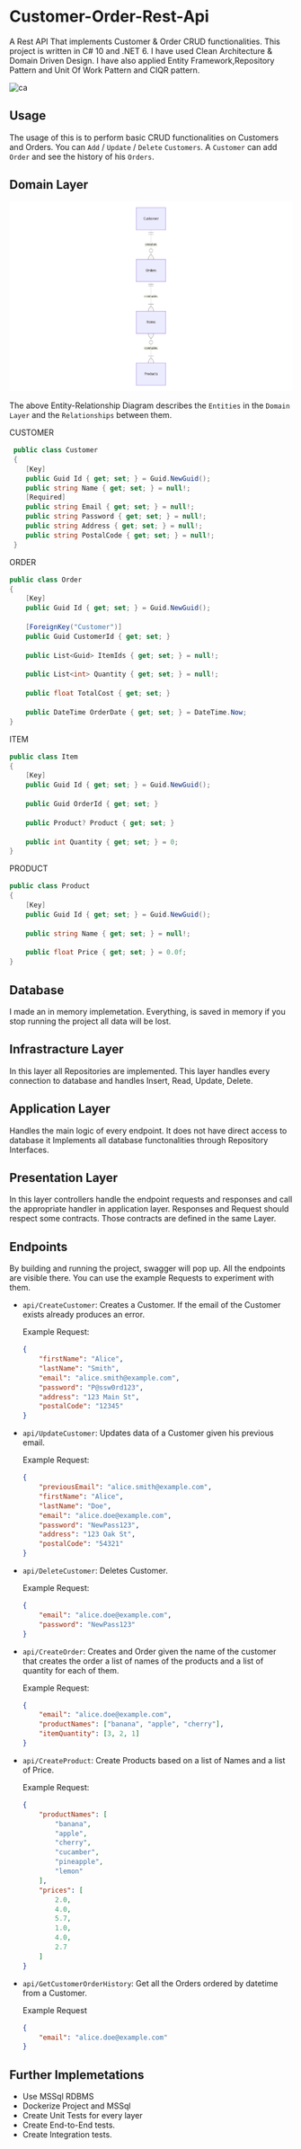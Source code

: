 # Customer-Order-Rest-Api

A Rest API That implements Customer & Order CRUD functionalities. This project is written in C# 10 and .NET 6. I have used Clean Architecture & Domain Driven Design. I have also applied Entity Framework,Repository Pattern and Unit Of Work Pattern and CIQR pattern.

![ca](CleanArchitecture.png)

## Usage
The usage of this is to perform basic CRUD functionalities on Customers and Orders. You can ```Add``` / ```Update``` / ```Delete``` ```Customers```. A ```Customer``` can add ```Order``` and see the history of his ```Orders```.

## Domain Layer
![schema](schema.png)

The above Entity-Relationship Diagram describes the ```Entities``` in the ```Domain Layer``` and the ```Relationships``` between them.

CUSTOMER 
```C#
 public class Customer
 {
    [Key]
    public Guid Id { get; set; } = Guid.NewGuid();
    public string Name { get; set; } = null!;
    [Required]
    public string Email { get; set; } = null!;
    public string Password { get; set; } = null!;
    public string Address { get; set; } = null!;
    public string PostalCode { get; set; } = null!;
 }
```
ORDER
```C#
public class Order
{ 
    [Key]
    public Guid Id { get; set; } = Guid.NewGuid();

    [ForeignKey("Customer")]
    public Guid CustomerId { get; set; }

    public List<Guid> ItemIds { get; set; } = null!;

    public List<int> Quantity { get; set; } = null!;

    public float TotalCost { get; set; }

    public DateTime OrderDate { get; set; } = DateTime.Now;
}
```
ITEM
```C#
public class Item
{
    [Key]
    public Guid Id { get; set; } = Guid.NewGuid();

    public Guid OrderId { get; set; }

    public Product? Product { get; set; }

    public int Quantity { get; set; } = 0;
}
```
PRODUCT
```C#
public class Product
{
    [Key]   
    public Guid Id { get; set; } = Guid.NewGuid();

    public string Name { get; set; } = null!;

    public float Price { get; set; } = 0.0f;
}
```
## Database
I made an in memory implemetation. Everything, is saved in memory if you stop running the project all data will be lost.  

## Infrastracture Layer
In this layer all Repositories are implemented. This layer handles every connection to database and handles Insert, Read, Update, Delete.

## Application Layer
Handles the main logic of every endpoint. It does not have direct access to database it Implements all database functonalities through Repository Interfaces.

## Presentation Layer
In this layer controllers handle the endpoint requests and responses and call the appropriate handler in application layer. Responses and Request should respect some contracts. Those contracts are defined in the same Layer.

## Endpoints
By building and running the project, swagger will pop up. All the endpoints are visible there. You can use the example Requests to experiment with them.

- ```api/CreateCustomer```: Creates a Customer. If the email of the Customer exists already produces an error.

    Example Request:
    ```JSON
    {
        "firstName": "Alice",
        "lastName": "Smith",
        "email": "alice.smith@example.com",
        "password": "P@ssw0rd123",
        "address": "123 Main St",
        "postalCode": "12345"
    }
    ```

- ```api/UpdateCustomer```: Updates data of a Customer given his previous email.

    Example Request:
    ```JSON
    {
        "previousEmail": "alice.smith@example.com",
        "firstName": "Alice",
        "lastName": "Doe",
        "email": "alice.doe@example.com",
        "password": "NewPass123",
        "address": "123 Oak St",
        "postalCode": "54321"
    }
    ```

- ```api/DeleteCustomer```: Deletes Customer.

    Example Request:
    ```JSON
    {
        "email": "alice.doe@example.com",
        "password": "NewPass123"
    }
    ```

- ```api/CreateOrder```: Creates and Order given the name of the customer that creates the order a list of names of the products and a list of quantity for each of them.

    Example Request:
    ```JSON
    {
        "email": "alice.doe@example.com",
        "productNames": ["banana", "apple", "cherry"],
        "itemQuantity": [3, 2, 1]
    }
    ```

- ```api/CreateProduct```: Create Products based on a list of Names and a list of Price.

    Example Request:
    ```JSON
    {
        "productNames": [
            "banana",
            "apple",
            "cherry",
            "cucamber",
            "pineapple",
            "lemon"
        ],
        "prices": [
            2.0,
            4.0,
            5.7,
            1.0,
            4.0,
            2.7
        ]
    }
    ```

- ```api/GetCustomerOrderHistory```: Get all the Orders ordered by datetime from a Customer.

    Example Request
    ```JSON
    {
        "email": "alice.doe@example.com"
    }
    ```

## Further Implemetations

- Use MSSql RDBMS
- Dockerize Project and MSSql
- Create Unit Tests for every layer
- Create End-to-End tests.
- Create Integration tests.





